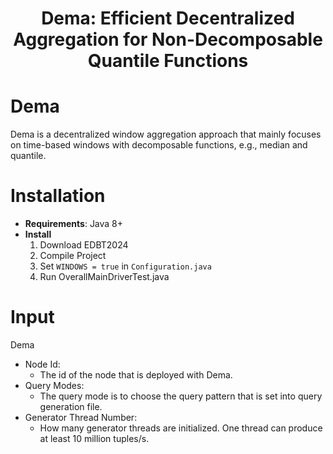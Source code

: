 <h1 align="center">Dema: Efficient Decentralized Aggregation for Non-Decomposable Quantile Functions </h1>

# Dema

Dema is a decentralized window aggregation approach that mainly focuses on time-based windows with decomposable functions, e.g., median and quantile.
    
# Installation

- **Requirements**: Java 8+
- **Install**
     1. Download EDBT2024
     2. Compile Project
     3. Set `WINDOWS = true` in `Configuration.java`
     4. Run OverallMainDriverTest.java

# Input

Dema
  - Node Id: 
    - The id of the node that is deployed with Dema.
  - Query Modes: 
    - The query mode is to choose the query pattern that is set into query generation file.
  - Generator Thread Number: 
    - How many generator threads are initialized. One thread can produce at least 10 million tuples/s.

